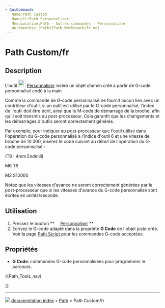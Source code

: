 ```yaml
---
- GuiCommand:
   Name:Path Custom
   Name/fr:Path Personnaliser
   MenuLocation:Path - Autres commandes - Personnaliser
   Workbenches:[Path](Path_Workbench/fr.md)
---
```


# Path Custom/fr

## Description

L\'outil <img alt="" src=images/Path_Custom.svg  style="width:24px;"> [Personnaliser](Path_Custom/fr.md) insère un objet chemin créé à partir de G-code personnalisé codé à la main.

Comme la commande de G-code personnalisé ne fournit aucun lien avec un contrôleur d\'outil, si un outil est utilisé par le G-code personnalisé, l\'index de l\'outil doit être écrit, ainsi que le M-code de démarrage de la broche, afin qu\'il soit transmis au post-processeur. Cela garantit que les changements et les démarrages d\'outils seront correctement générés.

Par exemple, pour indiquer au post-processeur que l\'outil utilisé dans l\'opération du G-code personnalisé a l\'indice d\'outil 6 et une vitesse de broche de 10 000, insérez le code suivant au début de l\'opération du G-code personnalisé :

(T6 : 4mm Endmill)

M6 T6

M3 S10000

Notez que les vitesses d\'avance ne seront correctement générées par le post-processeur que si les vitesses d\'avance du G-code personnalisé sont écrites en unités/seconde.



## Utilisation

1.  Pressez le bouton **<img src="images/Path_Custom.svg" width=16px>  [Personnaliser](Path_Custom/fr.md)
**
2.  Écrivez le G-code adapté dans la propriété **G Code** de l\'objet juste créé. Voir la page [Path Script](Path_scripting/fr.md) pour les commandes G-code acceptées.



## Propriétés

-    **G Code**: commandes G-code personnalisées pour programmer le parcours.





{{Path_Tools_navi

}}



---
![](images/Button_right.svg) [documentation index](../README.md) > [Path](Path_Workbench.md) > Path Custom/fr
